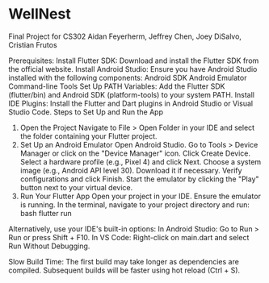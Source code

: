 # WellNest

Final Project for CS302
Aidan Feyerherm, Jeffrey Chen, Joey DiSalvo, Cristian Frutos

Prerequisites:
Install Flutter SDK: Download and install the Flutter SDK from the official website.
Install Android Studio: Ensure you have Android Studio installed with the following components:
Android SDK
Android Emulator
Command-line Tools
Set Up PATH Variables:
Add the Flutter SDK (flutter/bin) and Android SDK (platform-tools) to your system PATH.
Install IDE Plugins:
Install the Flutter and Dart plugins in Android Studio or Visual Studio Code.
Steps to Set Up and Run the App
1. Open the Project
Navigate to File > Open Folder in your IDE and select the folder containing your Flutter project.
2. Set Up an Android Emulator
Open Android Studio.
Go to Tools > Device Manager or click on the "Device Manager" icon.
Click Create Device.
Select a hardware profile (e.g., Pixel 4) and click Next.
Choose a system image (e.g., Android API level 30). Download it if necessary.
Verify configurations and click Finish.
Start the emulator by clicking the "Play" button next to your virtual device.
3. Run Your Flutter App
Open your project in your IDE.
Ensure the emulator is running.
In the terminal, navigate to your project directory and run:
bash
flutter run

Alternatively, use your IDE's built-in options:
In Android Studio: Go to Run > Run or press Shift + F10.
In VS Code: Right-click on main.dart and select Run Without Debugging.

Slow Build Time:
The first build may take longer as dependencies are compiled. Subsequent builds will be faster using hot reload (Ctrl + S).
